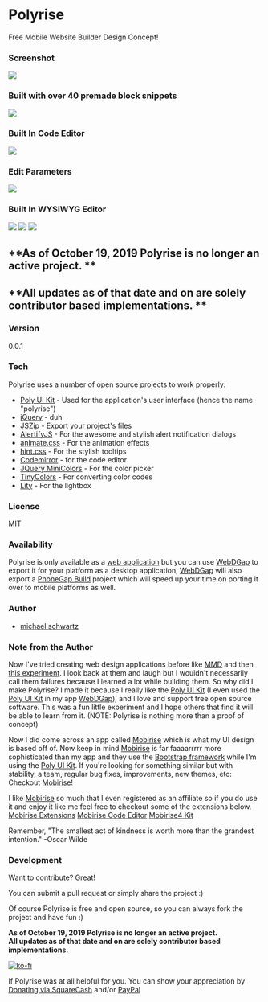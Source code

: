 # Polyrise
Free Mobile Website Builder Design Concept!

### Screenshot
![](https://raw.githubusercontent.com/michaelsboost/Polyrise/gh-pages/img/screenshot.png)

### Built with over 40 premade block snippets
![](https://raw.githubusercontent.com/michaelsboost/Polyrise/gh-pages/img/blocks.png)

### Built In Code Editor
![](https://raw.githubusercontent.com/michaelsboost/Polyrise/gh-pages/img/code-editor.png)

### Edit Parameters
![](https://raw.githubusercontent.com/michaelsboost/Polyrise/gh-pages/img/edit-parameters.png)

### Built In WYSIWYG Editor
![](https://raw.githubusercontent.com/michaelsboost/Polyrise/gh-pages/img/text-wysiwyg.png)
![](https://raw.githubusercontent.com/michaelsboost/Polyrise/gh-pages/img/button-wysiwyg.png)
![](https://raw.githubusercontent.com/michaelsboost/Polyrise/gh-pages/img/image-dialog.png)

## **As of October 19, 2019 Polyrise is no longer an active project. **  
## **All updates as of that date and on are solely contributor based implementations. **

### Version
0.0.1

### Tech

Polyrise uses a number of open source projects to work properly:

* [Poly UI Kit](https://github.com/Guilh/Poly) - Used for the application's user interface (hence the name "polyrise")
* [jQuery](http://jquery.com/) - duh
* [JSZip](https://stuk.github.io/jszip/) - Export your project's files
* [AlertifyJS](http://alertifyjs.com/) - For the awesome and stylish alert notification dialogs
* [animate.css](https://daneden.github.io/animate.css/) - For the animation effects
* [hint.css](https://github.com/chinchang/hint.css) - For the stylish tooltips
* [Codemirror](http://codemirror.net/) - for the code editor
* [JQuery MiniColors](https://labs.abeautifulsite.net/jquery-minicolors/index.html) - For the color picker
* [TinyColors](https://github.com/bgrins/TinyColor) - For converting color codes
* [Lity](https://sorgalla.com/lity/) - For the lightbox

### License
MIT

### Availability

Polyrise is only available as a [web application](http://michaelsboost.github.io/Polyrise) but you can use [WebDGap](http://michaelsboost.github.io/WebDGap) to export it for your platform as a desktop application, [WebDGap](http://michaelsboost.github.io/WebDGap) will also export a [PhoneGap Build](http://build.phonegap.com/) project which will speed up your time on porting it over to mobile platforms as well.

### Author

- [michael schwartz](http://michaelsboost.github.io/)

### Note from the Author

Now I've tried creating web design applications before like [MMD](https://sourceforge.net/projects/mmd/) and then [this experiment](http://michaelsboost.github.io/Touch-Based-Web-Based-Web-Design-App-Experiment/). I look back at them and laugh but I wouldn't necessarily call them failures because I learned a lot while building them. So why did I make Polyrise? I made it because I really like the [Poly UI Kit](https://github.com/Guilh/Poly) (I even used the [Poly UI Kit](https://github.com/Guilh/Poly) in my app [WebDGap](http://michaelsboost.github.io/WebDGap)), and I love and support free open source software. This was a fun little experiment and I hope others that find it will be able to learn from it. (NOTE: Polyrise is nothing more than a proof of concept)

Now I did come across an app called [Mobirise](https://secure.2checkout.com/affiliate.php?ACCOUNT=DELUXMEN&AFFILIATE=108586&PATH=https%3A%2F%2Fmobirise.com%3FAFFILIATE%3D108586) which is what my UI design is based off of. Now keep in mind [Mobirise](https://secure.2checkout.com/affiliate.php?ACCOUNT=DELUXMEN&AFFILIATE=108586&PATH=https%3A%2F%2Fmobirise.com%3FAFFILIATE%3D108586) is far faaaarrrrr more sophisticated than my app and they use the [Bootstrap framework](http://getbootstrap.com/) while I'm using the [Poly UI Kit](https://github.com/Guilh/Poly). If you're looking for something similar but with stability, a team, regular bug fixes, improvements, new themes, etc: Checkout [Mobirise](https://secure.2checkout.com/affiliate.php?ACCOUNT=DELUXMEN&AFFILIATE=108586&PATH=https%3A%2F%2Fmobirise.com%3FAFFILIATE%3D108586)!

I like [Mobirise](https://secure.2checkout.com/affiliate.php?ACCOUNT=DELUXMEN&AFFILIATE=108586&PATH=https%3A%2F%2Fmobirise.com%3FAFFILIATE%3D108586) so much that I even registered as an affiliate so if you do use it and enjoy it like me feel free to checkout some of the extensions below.  
[Mobirise Extensions](https://secure.2checkout.com/order/product.php?PRODS=4664963&QTY=1&AFFILIATE=108586)
[Mobirise Code Editor](https://secure.2checkout.com/order/checkout.php?PRODS=4668804&QTY=1&AFFILIATE=108586&CART=1)
[Mobirise4 Kit](https://secure.2checkout.com/order/product.php?PRODS=4701735&QTY=1&AFFILIATE=108586)

Remember, "The smallest act of kindness is worth more than the grandest intention." -Oscar Wilde

### Development

Want to contribute? Great!  

You can submit a pull request or simply share the project :)

Of course Polyrise is free and open source, so you can always fork the project and have fun :)

**As of October 19, 2019 Polyrise is no longer an active project.  
All updates as of that date and on are solely contributor based implementations.**

[![ko-fi](https://az743702.vo.msecnd.net/cdn/kofi2.png?v=0)](https://ko-fi.com/michaelsboost)

If Polyrise was at all helpful for you. You can show your appreciation by [Donating via SquareCash](https://cash.me/$michaelsboost) and/or [PayPal](https://www.paypal.me/mikethedj4)
